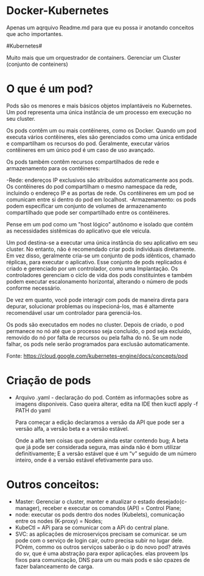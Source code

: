 # Docker-Kubernetes

Apenas um aqrquivo Readme.md para que eu possa ir anotando conceitos que acho importantes. 

#Kubernetes#

Muito mais que um orquestrador de containers. Gerenciar um Cluster (conjunto de conteiners)

# O que é um pod? #

Pods são os menores e mais básicos objetos implantáveis no Kubernetes. Um pod representa uma única instância de um processo em execução no seu cluster.

Os pods contêm um ou mais contêineres, como os Docker. Quando um pod executa vários contêineres, eles são gerenciados como uma única entidade e compartilham os recursos do pod. Geralmente, executar vários contêineres em um único pod é um caso de uso avançado.

Os pods também contêm recursos compartilhados de rede e armazenamento para os contêineres:

-Rede: endereços IP exclusivos são atribuídos automaticamente aos pods. Os contêineres do pod compartilham o mesmo namespace da rede, incluindo o endereço IP e as portas de rede. Os contêineres em um pod se comunicam entre si dentro do pod em localhost.
-Armazenamento: os pods podem especificar um conjunto de volumes de armazenamento compartilhado que pode ser compartilhado entre os contêineres.

Pense em um pod como um "host lógico" autônomo e isolado que contém as necessidades sistêmicas do aplicativo que ele veicula.

Um pod destina-se a executar uma única instância do seu aplicativo em seu cluster. No entanto, não é recomendado criar pods individuais diretamente. Em vez disso, geralmente cria-se um conjunto de pods idênticos, chamado réplicas, para executar o aplicativo. Esse conjunto de pods replicados é criado e gerenciado por um controlador, como uma Implantação. Os controladores gerenciam o ciclo de vida dos pods constituintes e também podem executar escalonamento horizontal, alterando o número de pods conforme necessário.

De vez em quanto, você pode interagir com pods de maneira direta para depurar, solucionar problemas ou inspecioná-los, mas é altamente recomendável usar um controlador para gerenciá-los.

Os pods são executados em nodes no cluster. Depois de criado, o pod permanece no nó até que o processo seja concluído, o pod seja excluído, removido do nó por falta de recursos ou pela falha do nó. Se um node falhar, os pods nele serão programados para exclusão automaticamente.

Fonte: https://cloud.google.com/kubernetes-engine/docs/concepts/pod

# Criação de pods #
 - Arquivo .yaml - declaração do pod. Contém as informações sobre as imagens disponiveis. Caso queira alterar, edita na IDE then kuctl apply -f PATH do yaml
    
      Para começar a edição declaramos a versão da API que pode ser a versão alfa, a versão beta e a versão estável.
      
      Onde a alfa tem coisas que podem ainda estar contendo bug; A beta que já pode ser considerada segura, mas ainda não é bom utilizar definitivamente; E a versão estável que é um “v” seguido de um número inteiro, onde é a versão estável efetivamente para uso.

# Outros conceitos: #
- Master: Gerenciar o cluster, manter e atualizar o estado desejado(c-manager), receber e executar os comandos (API) = Control Plane;
- node: executar os pods dentro dos nodes (Kubelets), comunicação entre os nodes (K-proxy) = Nodes; 
- KubeCtl = APi para se comunicar com a APi do central plane.
- SVC: as aplicações de microserviços  precisam se comunicar. se um pode com o serviço de login cair, outro precisa subir no lugar dele. POrém, commo os outros serviços saberão o ip do novo pod? através do sv, que é uma abstração para expor aplicações. elas proveem Ips fixos para comunicação, DNS para um ou mais pods e são cpazes de fazer balanceamento de carga.




